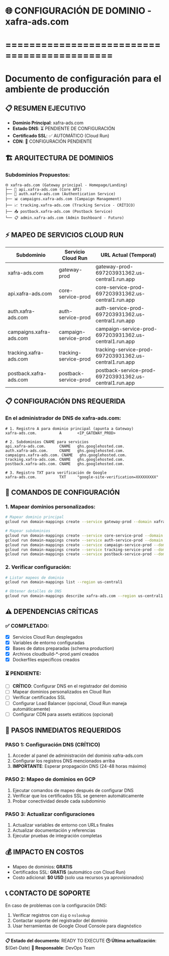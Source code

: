 # 🌐 CONFIGURACIÓN DE DOMINIO - xafra-ads.com
# ============================================
# Documento de configuración para el ambiente de producción

## 📋 RESUMEN EJECUTIVO
- **Dominio Principal**: xafra-ads.com
- **Estado DNS**: ⏳ PENDIENTE DE CONFIGURACIÓN
- **Certificado SSL**: ✅ AUTOMÁTICO (Cloud Run)
- **CDN**: 🔄 CONFIGURACIÓN PENDIENTE

## 🏗️ ARQUITECTURA DE DOMINIOS

### Subdominios Propuestos:
```
🌐 xafra-ads.com (Gateway principal - Homepage/Landing)
├── 📡 api.xafra-ads.com (Core API)
├── 🔐 auth.xafra-ads.com (Authentication Service)
├── 📊 campaigns.xafra-ads.com (Campaign Management)
├── 📈 tracking.xafra-ads.com (Tracking Service - CRÍTICO)
├── 📤 postback.xafra-ads.com (Postback Service)
└── 📋 admin.xafra-ads.com (Admin Dashboard - Futuro)
```

## ⚡ MAPEO DE SERVICIOS CLOUD RUN

| Subdominio | Servicio Cloud Run | URL Actual (Temporal) |
|------------|--------------------|-----------------------|
| xafra-ads.com | gateway-prod | gateway-prod-697203931362.us-central1.run.app |
| api.xafra-ads.com | core-service-prod | core-service-prod-697203931362.us-central1.run.app |
| auth.xafra-ads.com | auth-service-prod | auth-service-prod-697203931362.us-central1.run.app |
| campaigns.xafra-ads.com | campaign-service-prod | campaign-service-prod-697203931362.us-central1.run.app |
| tracking.xafra-ads.com | tracking-service-prod | tracking-service-prod-697203931362.us-central1.run.app |
| postback.xafra-ads.com | postback-service-prod | postback-service-prod-697203931362.us-central1.run.app |

## 📋 CONFIGURACIÓN DNS REQUERIDA

### En el administrador de DNS de xafra-ads.com:

```dns
# 1. Registro A para dominio principal (apunta a Gateway)
xafra-ads.com.          A       <IP_GATEWAY_PROD>

# 2. Subdominios CNAME para servicios
api.xafra-ads.com.      CNAME   ghs.googlehosted.com.
auth.xafra-ads.com.     CNAME   ghs.googlehosted.com.
campaigns.xafra-ads.com. CNAME   ghs.googlehosted.com.
tracking.xafra-ads.com. CNAME   ghs.googlehosted.com.
postback.xafra-ads.com. CNAME   ghs.googlehosted.com.

# 3. Registro TXT para verificación de Google
xafra-ads.com.          TXT     "google-site-verification=XXXXXXXXX"
```

## 🔧 COMANDOS DE CONFIGURACIÓN

### 1. Mapear dominios personalizados:
```bash
# Mapear dominio principal
gcloud run domain-mappings create --service gateway-prod --domain xafra-ads.com --region us-central1

# Mapear subdominios
gcloud run domain-mappings create --service core-service-prod --domain api.xafra-ads.com --region us-central1
gcloud run domain-mappings create --service auth-service-prod --domain auth.xafra-ads.com --region us-central1
gcloud run domain-mappings create --service campaign-service-prod --domain campaigns.xafra-ads.com --region us-central1
gcloud run domain-mappings create --service tracking-service-prod --domain tracking.xafra-ads.com --region us-central1
gcloud run domain-mappings create --service postback-service-prod --domain postback.xafra-ads.com --region us-central1
```

### 2. Verificar configuración:
```bash
# Listar mapeos de dominio
gcloud run domain-mappings list --region us-central1

# Obtener detalles de DNS
gcloud run domain-mappings describe xafra-ads.com --region us-central1
```

## ⚠️ DEPENDENCIAS CRÍTICAS

### ✅ COMPLETADO:
- [x] Servicios Cloud Run desplegados
- [x] Variables de entorno configuradas
- [x] Bases de datos preparadas (schema production)
- [x] Archivos cloudbuild-*-prod.yaml creados
- [x] Dockerfiles específicos creados

### ⏳ PENDIENTE:
- [ ] **CRÍTICO**: Configurar DNS en el registrador del dominio
- [ ] Mapear dominios personalizados en Cloud Run
- [ ] Verificar certificados SSL
- [ ] Configurar Load Balancer (opcional, Cloud Run maneja automáticamente)
- [ ] Configurar CDN para assets estáticos (opcional)

## 🚨 PASOS INMEDIATOS REQUERIDOS

### PASO 1: Configuración DNS (CRÍTICO)
1. Acceder al panel de administración del dominio xafra-ads.com
2. Configurar los registros DNS mencionados arriba
3. **IMPORTANTE**: Esperar propagación DNS (24-48 horas máximo)

### PASO 2: Mapeo de dominios en GCP
1. Ejecutar comandos de mapeo después de configurar DNS
2. Verificar que los certificados SSL se generen automáticamente
3. Probar conectividad desde cada subdominio

### PASO 3: Actualizar configuraciones
1. Actualizar variables de entorno con URLs finales
2. Actualizar documentación y referencias
3. Ejecutar pruebas de integración completas

## 💰 IMPACTO EN COSTOS
- Mapeo de dominios: **GRATIS**
- Certificados SSL: **GRATIS** (automático con Cloud Run)
- Costo adicional: **$0 USD** (solo usa recursos ya aprovisionados)

## 📞 CONTACTO DE SOPORTE
En caso de problemas con la configuración DNS:
1. Verificar registros con `dig` o `nslookup`
2. Contactar soporte del registrador del dominio
3. Usar herramientas de Google Cloud Console para diagnóstico

---
**📋 Estado del documento**: READY TO EXECUTE
**🕒 Última actualización**: $(Get-Date)
**👤 Responsable**: DevOps Team